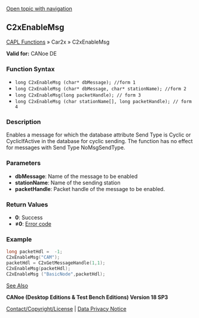 [Open topic with navigation](../../../../../CANoeDEFamily.htm#Topics/CAPLFunctions/Car2x/Functions/CAPLfunctionC2xEnableMsg.md)

## C2xEnableMsg

[CAPL Functions](../../CAPLfunctions.md) » Car2x » C2xEnableMsg

**Valid for:** CANoe DE

### Function Syntax

- `long C2xEnableMsg (char* dbMessage); //form 1`
- `long C2xEnableMsg (char* dbMessage, char* stationName); //form 2`
- `long C2xEnableMsg(long packetHandle); // form 3`
- `long C2xEnableMsg (char stationName[], long packetHandle); // form 4`

### Description

Enables a message for which the database attribute Send Type is Cyclic or CyclicIfActive in the database for cyclic sending. The function has no effect for messages with Send Type NoMsgSendType.

### Parameters

- **dbMessage**: Name of the message to be enabled
- **stationName**: Name of the sending station
- **packetHandle**: Packet handle of the message to be enabled.

### Return Values

- **0**: Success
- **≠0**: [Error code](../CAPLfunctionsCar2xErrorCodes.md)

### Example

```c
long packetHdl =  -1;
C2xEnableMsg("CAM");
packetHdl = C2xGetMessageHandle(1,1);
C2xEnableMsg(packetHdl);
C2xEnableMsg ("BasicNode",packetHdl);
```

[See Also](javascript:void(0);)

**CANoe (Desktop Editions & Test Bench Editions) Version 18 SP3**

[Contact/Copyright/License](../../../Shared/ContactCopyrightLicense.md) | [Data Privacy Notice](https://www.vector.com/int/en/company/get-info/privacy-policy/)
